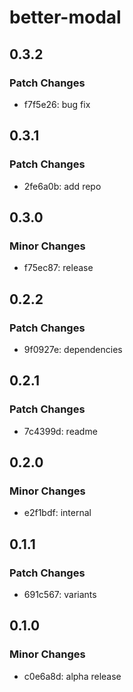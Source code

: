 # better-modal

## 0.3.2

### Patch Changes

- f7f5e26: bug fix

## 0.3.1

### Patch Changes

- 2fe6a0b: add repo

## 0.3.0

### Minor Changes

- f75ec87: release

## 0.2.2

### Patch Changes

- 9f0927e: dependencies

## 0.2.1

### Patch Changes

- 7c4399d: readme

## 0.2.0

### Minor Changes

- e2f1bdf: internal

## 0.1.1

### Patch Changes

- 691c567: variants

## 0.1.0

### Minor Changes

- c0e6a8d: alpha release
